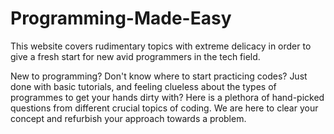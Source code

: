 # Programming-Made-Easy
This website covers rudimentary topics with extreme delicacy in order to give a fresh start for new avid programmers in the tech field.

New to programming? Don't know where to start practicing codes? Just done with basic tutorials, and feeling clueless about the types of programmes to get your hands dirty with?
Here is a plethora of hand-picked questions from different crucial topics of coding. We are here to clear your concept and refurbish your approach towards a problem. 
